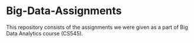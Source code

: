 # Big-Data-Assignments
This repository consists of the assignments we were given as a part of Big Data Analytics course (CS545).
